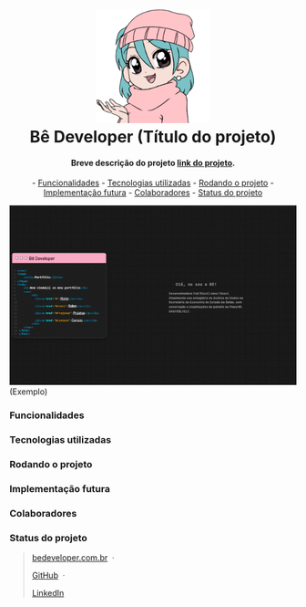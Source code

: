 
<h1 align="center">
  <br>
  <a href="https://portfoliobedeveloper.vercel.app/"><img src="https://github.com/BrendaAndreia/portfoliobedeveloper/blob/main/img/icon.png?raw=true" alt="Be Developer" width="200"></a>
  <br>
  Bê Developer (Título do projeto)
  <br>
</h1>

<h4 align="center">Breve descrição do projeto <a href="https://portfoliobedeveloper.vercel.app/" target="_blank">link do projeto</a>.</h4>

<p align="center">
 - <a href="#funcionalidades">Funcionalidades</a>
 - <a href="#tecnologias-utilizadas">Tecnologias utilizadas</a>
 - <a href="#rodando-o-projeto">Rodando o projeto</a>
 - <a href="#implementaçao-futura">Implementação futura</a>
 - <a href="#colaboradores">Colaboradores</a>
 - <a href="#statuso-do-projeto">Status do projeto</a>
</p>

![screenshot](https://github.com/BrendaAndreia/portfoliobedeveloper/blob/main/indexgit.gif?raw=true)(Exemplo)

### Funcionalidades
### Tecnologias utilizadas
### Rodando o projeto
### Implementação futura
### Colaboradores
### Status do projeto


> [bedeveloper.com.br](https://www.bedeveloper.com.br) &nbsp;&middot;&nbsp;
> 
> [GitHub](https://www.github.com/brendaandreia) &nbsp;&middot;&nbsp;
> 
> [LinkedIn](https://www.linkedin/in/brendaandreia)


